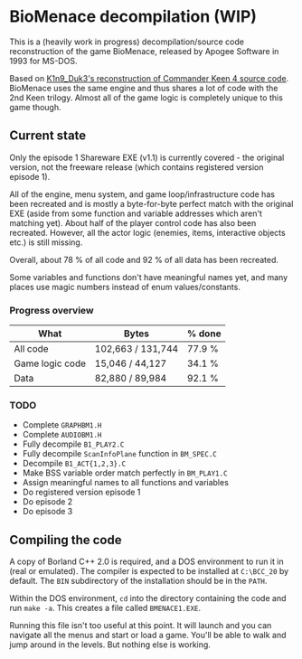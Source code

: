 # BioMenace decompilation (WIP)

This is a (heavily work in progress) decompilation/source code reconstruction of the game BioMenace,
released by Apogee Software in 1993 for MS-DOS.

Based on [K1n9_Duk3's reconstruction of Commander Keen 4 source code](https://github.com/sparky4/keen4-6).
BioMenace uses the same engine and thus shares a lot of code with the 2nd Keen trilogy. Almost all of the game logic is completely unique to this game though.


## Current state

Only the episode 1 Shareware EXE (v1.1) is currently covered - the original version, not the freeware release (which contains registered version episode 1).

All of the engine, menu system, and game loop/infrastructure code has been recreated and is mostly a byte-for-byte perfect match with the original EXE (aside from some function and variable addresses which aren't matching yet). About half of the player control code has also been recreated. However, all the actor logic (enemies, items, interactive objects etc.) is still missing.

Overall, about 78 % of all code and 92 % of all data has been recreated.

Some variables and functions don't have meaningful names yet, and many places use magic numbers instead of enum values/constants.


### Progress overview

| What | Bytes | % done |
| --- | --- | --- |
| All code | 102,663 / 131,744 | 77.9 % |
| Game logic code | 15,046 / 44,127 | 34.1 % |
| Data | 82,880 / 89,984 | 92.1 % |


### TODO

* Complete `GRAPHBM1.H`
* Complete `AUDIOBM1.H`
* Fully decompile `B1_PLAY2.C`
* Fully decompile `ScanInfoPlane` function in `BM_SPEC.C`
* Decompile `B1_ACT{1,2,3}.C`
* Make BSS variable order match perfectly in `BM_PLAY1.C`
* Assign meaningful names to all functions and variables
* Do registered version episode 1
* Do episode 2
* Do episode 3


## Compiling the code

A copy of Borland C++ 2.0 is required, and a DOS environment to run it in (real or emulated).
The compiler is expected to be installed at `C:\BCC_20` by default.
The `BIN` subdirectory of the installation should be in the `PATH`.

Within the DOS environment, `cd` into the directory containing the code and run `make -a`.
This creates a file called `BMENACE1.EXE`.

Running this file isn't too useful at this point. It will launch and you can navigate all the menus and start or load a game. You'll be able to walk and jump around in the levels. But nothing else is working.
